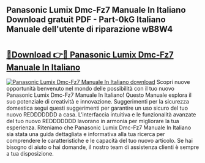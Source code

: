 ## Panasonic Lumix Dmc-Fz7 Manuale In Italiano Download gratuit PDF - Part-0kG Italiano Manuale dell'utente di riparazione wB8W4

# <h2><a href="http://dfcjk5p.blite.top/?on=Panasonic+Lumix+Dmc-Fz7+Manuale+In+Italiano">🔗Download 👉🔴 Panasonic Lumix Dmc-Fz7 Manuale In Italiano</a></h2>

[![Panasonic Lumix Dmc-Fz7 Manuale In Italiano download](https://i.imgur.com/lujVjoI.png)](http://dfcjk5p.blite.top/?on=Panasonic+Lumix+Dmc-Fz7+Manuale+In+Italiano)
Scopri nuove opportunità benvenuto nel mondo delle possibilità con il tuo nuovo Panasonic Lumix Dmc-Fz7 Manuale In Italiano! Questo Manuale esplora il suo potenziale di creatività e innovazione. Suggerimenti per la sicurezza domestica segui questi suggerimenti per garantire un uso sicuro del tuo nuovo REDDDDDDD a casa. L'interfaccia intuitiva e le funzionalità avanzate del tuo nuovo REDDDDDDD lavorano in armonia per migliorare la tua esperienza. Riteniamo che Panasonic Lumix Dmc-Fz7 Manuale In Italiano sia stata una guida dettagliata e informativa alla tua ricerca per comprendere le caratteristiche e le capacità del tuo nuovo articolo. Se hai bisogno di aiuto o hai domande, il nostro team di assistenza clienti è sempre a tua disposizione.
